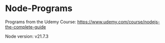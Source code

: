 # Node-Programs
Programs from the Udemy Course: https://www.udemy.com/course/nodejs-the-complete-guide

Node version: v21.7.3
